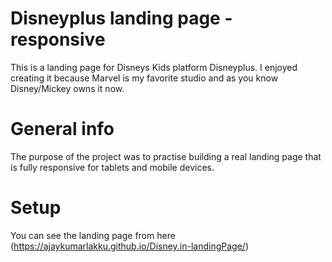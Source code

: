 #  Disneyplus landing page - responsive

This is a landing page for Disneys Kids platform Disneyplus. I enjoyed creating it because Marvel is my favorite studio and as you know Disney/Mickey owns it now.

# General info
The purpose of the project was to practise building a real landing page that is fully responsive for tablets and mobile devices.

# Setup
You can see the landing page from here (https://ajaykumarlakku.github.io/Disney.in-landingPage/)

